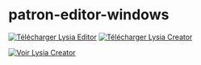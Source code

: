 # patron-editor-windows

[![Télécharger Lysia Editor](https://img.shields.io/badge/T%C3%A9l%C3%A9charger-Lysia%20Editor-blue?style=for-the-badge&logo=windows)](https://github.com/tariteur/patron-editor-windows/releases/download/v1.0.2/PatronEditor-Setup-1.0.2.exe)
[![Télécharger Lysia Creator](https://img.shields.io/badge/T%C3%A9l%C3%A9charger-Lysia%20Creator-green?style=for-the-badge&logo=windows)](https://github.com/tariteur/patron-creator-windows/releases/download/v1.0.4/PatronCreator-Setup-1.0.4.exe)

[![Voir Lysia Creator](https://img.shields.io/badge/Visiter-Lysia%20Creator-blue?style=for-the-badge&logo=github)](https://github.com/tariteur/patron-creator-windows)
